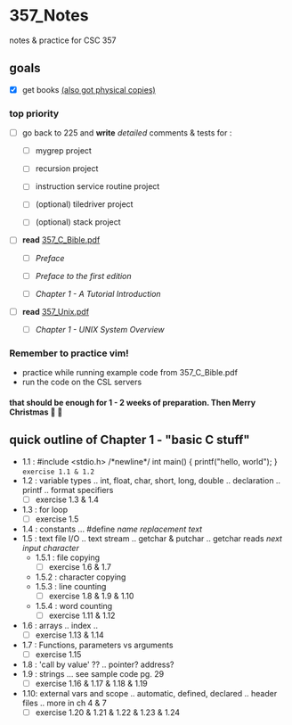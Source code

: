 # 357_Notes
notes &amp; practice for CSC 357

## goals
- [x] get books [\(also got physical copies\)](https://github.com/mfekadu/357_Notes/blob/master/textbooks)

### top priority
- [ ] go back to 225 and **write** _detailed_ comments & tests for : 

  - [ ] mygrep project

  - [ ] recursion project

  - [ ] instruction service routine project  

  - [ ] \(optional) tiledriver project

  - [ ] \(optional) stack project
  
- [ ] **read** [357_C_Bible.pdf](https://github.com/mfekadu/357_Notes/blob/master/textbooks/357_C_Bible.pdf)

  - [ ] _Preface_

  - [ ] _Preface to the first edition_

  - [ ] _Chapter 1 - A Tutorial Introduction_
  
- [ ] **read** [357_Unix.pdf](https://github.com/mfekadu/357_Notes/blob/master/textbooks/357_Unix.pdf)

  - [ ] _Chapter 1 - UNIX System Overview_

### Remember to practice vim!
* practice while running example code from 357_C_Bible.pdf
* run the code on the CSL servers

#### that should be enough for 1 - 2 weeks of preparation. Then Merry Christmas :santa: :christmas_tree:


## quick outline of Chapter 1 - "basic C stuff"
* 1.1 : #include <stdio.h> \/\*newline\*\/ int main() { printf("hello, world"); }
  ```exercise 1.1 & 1.2```
* 1.2 : variable types .. int, float, char, short, long, double .. declaration .. printf .. format specifiers
  - [ ] exercise 1.3 & 1.4
* 1.3 : for loop
  - [ ] exercise 1.5
* 1.4 : constants ... #define _name_ _replacement text_
* 1.5 : text file I/O  .. text stream .. getchar & putchar .. getchar reads _next input character_
  * 1.5.1 : file copying
    - [ ] exercise 1.6 & 1.7
  * 1.5.2 : character copying
  * 1.5.3 : line counting
    - [ ] exercise 1.8 & 1.9 & 1.10
  * 1.5.4 : word counting
    - [ ] exercise 1.11 & 1.12
* 1.6 : arrays .. index .. 
  - [ ] exercise 1.13 & 1.14
* 1.7 : Functions, parameters vs arguments
  - [ ] exercise 1.15
* 1.8 : 'call by value' ?? .. pointer? address?
* 1.9 : strings ...  see sample code pg. 29
  - [ ] exercise 1.16 & 1.17 & 1.18 & 1.19
* 1.10: external vars and scope .. automatic, defined, declared .. header files ..  more in ch 4 & 7
  - [ ] exercise 1.20 & 1.21 & 1.22 & 1.23 & 1.24
